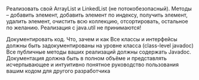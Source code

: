 Реализовать свой ArrayList и LinkedList (не потокобезопасный).
Методы – добавить элемент, добавить элемент по индексу, получить элемент, удалить элемент, очистить всю коллекцию, отсортировать, остальное по желанию. 
Реализация с java.util не принимаются!

Документировать код. Что, зачем и как Все классы и интерфейсы должны быть задокументированы на уровне класса (class-level javadoc) 
Все публичные методы ваших реализаций должны содержать Javadoc. 
Документация должна быть в полном объёме и представлять исчерпывающее и интуитивно понятное руководство пользования вашим кодом для другого разработчика
